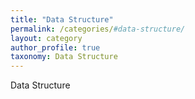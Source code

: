```yaml
---
title: "Data Structure"
permalink: /categories/#data-structure/
layout: category
author_profile: true
taxonomy: Data Structure
---
```


Data Structure